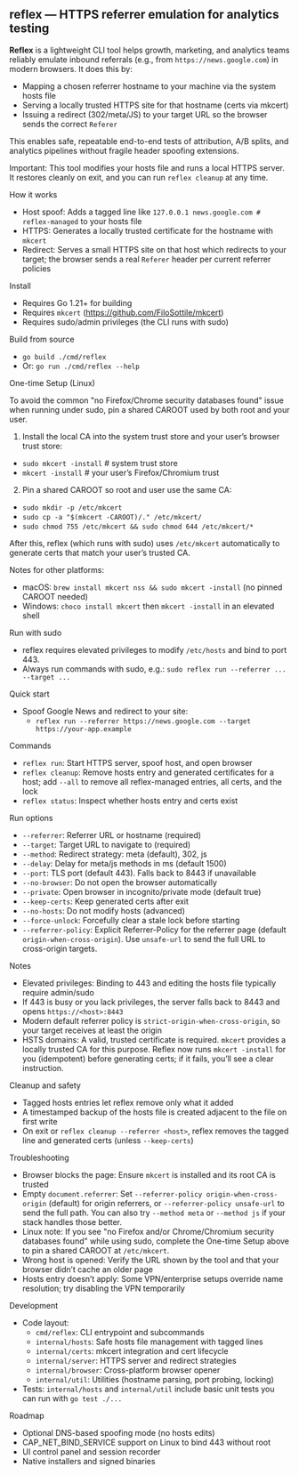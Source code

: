 ## reflex — HTTPS referrer emulation for analytics testing

**Reflex** is a lightweight CLI tool helps growth, marketing, and analytics teams reliably emulate inbound referrals (e.g., from `https://news.google.com`) in modern browsers. It does this by:

- Mapping a chosen referrer hostname to your machine via the system hosts file
- Serving a locally trusted HTTPS site for that hostname (certs via mkcert)
- Issuing a redirect (302/meta/JS) to your target URL so the browser sends the correct `Referer`

This enables safe, repeatable end-to-end tests of attribution, A/B splits, and analytics pipelines without fragile header spoofing extensions.

Important: This tool modifies your hosts file and runs a local HTTPS server. It restores cleanly on exit, and you can run `reflex cleanup` at any time.

How it works

- Host spoof: Adds a tagged line like `127.0.0.1 news.google.com # reflex-managed` to your hosts file
- HTTPS: Generates a locally trusted certificate for the hostname with `mkcert`
- Redirect: Serves a small HTTPS site on that host which redirects to your target; the browser sends a real `Referer` header per current referrer policies

Install

- Requires Go 1.21+ for building
- Requires `mkcert` (https://github.com/FiloSottile/mkcert)
- Requires sudo/admin privileges (the CLI runs with sudo)

Build from source

- `go build ./cmd/reflex`
- Or: `go run ./cmd/reflex --help`

One-time Setup (Linux)

To avoid the common "no Firefox/Chrome security databases found" issue when running under sudo, pin a shared CAROOT used by both root and your user.

1. Install the local CA into the system trust store and your user’s browser trust store:

- `sudo mkcert -install` # system trust store
- `mkcert -install` # your user’s Firefox/Chromium trust

2. Pin a shared CAROOT so root and user use the same CA:

- `sudo mkdir -p /etc/mkcert`
- `sudo cp -a "$(mkcert -CAROOT)/." /etc/mkcert/`
- `sudo chmod 755 /etc/mkcert && sudo chmod 644 /etc/mkcert/*`

After this, reflex (which runs with sudo) uses `/etc/mkcert` automatically to generate certs that match your user’s trusted CA.

Notes for other platforms:

- macOS: `brew install mkcert nss && sudo mkcert -install` (no pinned CAROOT needed)
- Windows: `choco install mkcert` then `mkcert -install` in an elevated shell

Run with sudo

- reflex requires elevated privileges to modify `/etc/hosts` and bind to port 443.
- Always run commands with sudo, e.g.: `sudo reflex run --referrer ... --target ...`

Quick start

- Spoof Google News and redirect to your site:
  - `reflex run --referrer https://news.google.com --target https://your-app.example`

Commands

- `reflex run`: Start HTTPS server, spoof host, and open browser
- `reflex cleanup`: Remove hosts entry and generated certificates for a host; add `--all` to remove all reflex-managed entries, all certs, and the lock
- `reflex status`: Inspect whether hosts entry and certs exist

Run options

- `--referrer`: Referrer URL or hostname (required)
- `--target`: Target URL to navigate to (required)
- `--method`: Redirect strategy: meta (default), 302, js
- `--delay`: Delay for meta/js methods in ms (default 1500)
- `--port`: TLS port (default 443). Falls back to 8443 if unavailable
- `--no-browser`: Do not open the browser automatically
- `--private`: Open browser in incognito/private mode (default true)
- `--keep-certs`: Keep generated certs after exit
- `--no-hosts`: Do not modify hosts (advanced)
- `--force-unlock`: Forcefully clear a stale lock before starting
- `--referrer-policy`: Explicit Referrer-Policy for the referrer page (default `origin-when-cross-origin`). Use `unsafe-url` to send the full URL to cross-origin targets.

Notes

- Elevated privileges: Binding to 443 and editing the hosts file typically require admin/sudo
- If 443 is busy or you lack privileges, the server falls back to 8443 and opens `https://<host>:8443`
- Modern default referrer policy is `strict-origin-when-cross-origin`, so your target receives at least the origin
- HSTS domains: A valid, trusted certificate is required. `mkcert` provides a locally trusted CA for this purpose. Reflex now runs `mkcert -install` for you (idempotent) before generating certs; if it fails, you’ll see a clear instruction.

Cleanup and safety

- Tagged hosts entries let reflex remove only what it added
- A timestamped backup of the hosts file is created adjacent to the file on first write
- On exit or `reflex cleanup --referrer <host>`, reflex removes the tagged line and generated certs (unless `--keep-certs`)

Troubleshooting

- Browser blocks the page: Ensure `mkcert` is installed and its root CA is trusted
- Empty `document.referrer`: Set `--referrer-policy origin-when-cross-origin` (default) for origin referrers, or `--referrer-policy unsafe-url` to send the full path. You can also try `--method meta` or `--method js` if your stack handles those better.
- Linux note: If you see "no Firefox and/or Chrome/Chromium security databases found" while using sudo, complete the One-time Setup above to pin a shared CAROOT at `/etc/mkcert`.
- Wrong host is opened: Verify the URL shown by the tool and that your browser didn’t cache an older page
- Hosts entry doesn’t apply: Some VPN/enterprise setups override name resolution; try disabling the VPN temporarily

Development

- Code layout:
  - `cmd/reflex`: CLI entrypoint and subcommands
  - `internal/hosts`: Safe hosts file management with tagged lines
  - `internal/certs`: mkcert integration and cert lifecycle
  - `internal/server`: HTTPS server and redirect strategies
  - `internal/browser`: Cross-platform browser opener
  - `internal/util`: Utilities (hostname parsing, port probing, locking)
- Tests: `internal/hosts` and `internal/util` include basic unit tests you can run with `go test ./...`

Roadmap

- Optional DNS-based spoofing mode (no hosts edits)
- CAP_NET_BIND_SERVICE support on Linux to bind 443 without root
- UI control panel and session recorder
- Native installers and signed binaries
